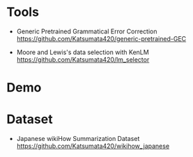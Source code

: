 # Tools
- Generic Pretrained Grammatical Error Correction  
https://github.com/Katsumata420/generic-pretrained-GEC

- Moore and Lewis's data selection with KenLM  
https://github.com/Katsumata420/lm_selector

# Demo

# Dataset
- Japanese wikiHow Summarization Dataset  
https://github.com/Katsumata420/wikihow_japanese
